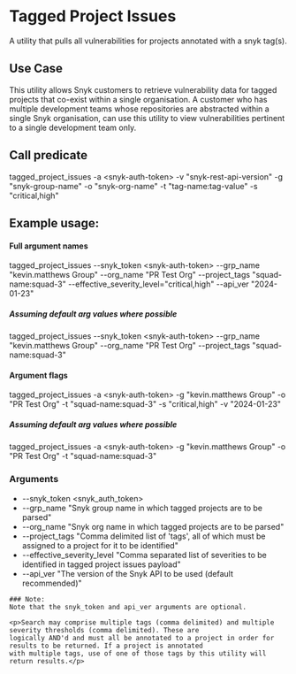 # Tagged Project Issues
A utility that pulls all vulnerabilities for projects annotated with a snyk tag(s).

## Use Case
<p>This utility allows Snyk customers to retrieve vulnerability data for tagged projects that co-exist within a single 
organisation. A customer who has multiple development teams whose repositories are abstracted within a single Snyk organisation, 
can use this utility to view vulnerabilities pertinent to a single development team only. 

## Call predicate
tagged_project_issues -a \<snyk-auth-token\> -v "snyk-rest-api-version" -g "snyk-group-name" -o "snyk-org-name" -t "tag-name:tag-value" -s "critical,high"

## Example usage:
#### Full argument names
tagged_project_issues --snyk_token \<snyk-auth-token\> 
    --grp_name "kevin.matthews Group" --org_name "PR Test Org" --project_tags "squad-name:squad-3" --effective_severity_level="critical,high"  --api_ver "2024-01-23"
##### Assuming default arg values where possible
tagged_project_issues --snyk_token \<snyk-auth-token\> 
    --grp_name "kevin.matthews Group" --org_name "PR Test Org" --project_tags "squad-name:squad-3"

#### Argument flags
tagged_project_issues -a \<snyk-auth-token\> -g "kevin.matthews Group" -o "PR Test Org" -t "squad-name:squad-3" -s "critical,high" -v "2024-01-23"
##### Assuming default arg values where possible
tagged_project_issues -a \<snyk-auth-token\> -g "kevin.matthews Group" -o "PR Test Org" -t "squad-name:squad-3"

### Arguments
- --snyk_token <snyk_auth_token>
- --grp_name "Snyk group name in which tagged projects are to be parsed"
- --org_name "Snyk org name in which tagged projects are to be parsed"
- --project_tags "Comma delimited list of 'tags', all of which must be assigned to a project for it to be identified"
- --effective_severity_level "Comma separated list of severities to be identified in tagged project issues payload"
- --api_ver "The version of the Snyk API to be used (default recommended)"

````
### Note: 
Note that the snyk_token and api_ver arguments are optional.

<p>Search may comprise multiple tags (comma delimited) and multiple severity thresholds (comma delimited). These are 
logically AND'd and must all be annotated to a project in order for results to be returned. If a project is annotated 
with multiple tags, use of one of those tags by this utility will return results.</p>
